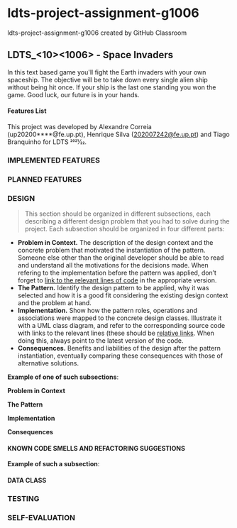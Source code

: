 # ldts-project-assignment-g1006
ldts-project-assignment-g1006 created by GitHub Classroom
## LDTS_<10><1006> - Space Invaders


In this text based game you'll fight the Earth invaders with your own spaceship. The objective will be to take down every single alien ship without being hit once. If your ship is the last one standing you won the game. Good luck, our future is in your hands.

#### Features List

This project was developed by Alexandre Correia (up20200****@fe.up.pt), Henrique Silva (202007242@fe.up.pt) and Tiago Branquinho for LDTS 2021⁄22.

### IMPLEMENTED FEATURES


### PLANNED FEATURES


### DESIGN

> This section should be organized in different subsections, each describing a different design problem that you had to solve during the project. Each subsection should be organized in four different parts:

- **Problem in Context.** The description of the design context and the concrete problem that motivated the instantiation of the pattern. Someone else other than the original developer should be able to read and understand all the motivations for the decisions made. When refering to the implementation before the pattern was applied, don’t forget to [link to the relevant lines of code](https://help.github.com/en/articles/creating-a-permanent-link-to-a-code-snippet) in the appropriate version.
- **The Pattern.** Identify the design pattern to be applied, why it was selected and how it is a good fit considering the existing design context and the problem at hand.
- **Implementation.** Show how the pattern roles, operations and associations were mapped to the concrete design classes. Illustrate it with a UML class diagram, and refer to the corresponding source code with links to the relevant lines (these should be [relative links](https://help.github.com/en/articles/about-readmes#relative-links-and-image-paths-in-readme-files). When doing this, always point to the latest version of the code.
- **Consequences.** Benefits and liabilities of the design after the pattern instantiation, eventually comparing these consequences with those of alternative solutions.

**Example of one of such subsections**:


**Problem in Context**


**The Pattern**


**Implementation**


**Consequences**


#### KNOWN CODE SMELLS AND REFACTORING SUGGESTIONS


**Example of such a subsection**:


#### DATA CLASS


### TESTING


### SELF-EVALUATION
